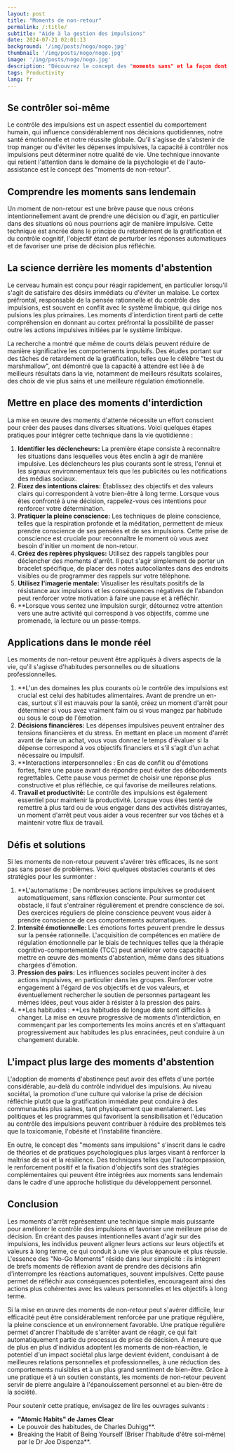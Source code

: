 ```yaml
---
layout: post 
title: "Moments de non-retour"
permalink: /:title/ 
subtitle: "Aide à la gestion des impulsions"
date: 2024-07-21 02:01:13
background: '/img/posts/nogo/nogo.jpg'
thumbnail: '/img/posts/nogo/nogo.jpg'
image: '/img/posts/nogo/nogo.jpg'
description: "Découvrez le concept des "moments sans" et la façon dont ils peuvent vous aider à gérer vos impulsions et à prendre de meilleures décisions."
tags: Productivity
lang: fr
---
```



## Se contrôler soi-même

Le contrôle des impulsions est un aspect essentiel du comportement humain, qui influence considérablement nos décisions quotidiennes, notre santé émotionnelle et notre réussite globale. Qu'il s'agisse de s'abstenir de trop manger ou d'éviter les dépenses impulsives, la capacité à contrôler nos impulsions peut déterminer notre qualité de vie. Une technique innovante qui retient l'attention dans le domaine de la psychologie et de l'auto-assistance est le concept des "moments de non-retour".

## Comprendre les moments sans lendemain

Un moment de non-retour est une brève pause que nous créons intentionnellement avant de prendre une décision ou d'agir, en particulier dans des situations où nous pourrions agir de manière impulsive. Cette technique est ancrée dans le principe du retardement de la gratification et du contrôle cognitif, l'objectif étant de perturber les réponses automatiques et de favoriser une prise de décision plus réfléchie.

## La science derrière les moments d'abstention

Le cerveau humain est conçu pour réagir rapidement, en particulier lorsqu'il s'agit de satisfaire des désirs immédiats ou d'éviter un malaise. Le cortex préfrontal, responsable de la pensée rationnelle et du contrôle des impulsions, est souvent en conflit avec le système limbique, qui dirige nos pulsions les plus primaires. Les moments d'interdiction tirent parti de cette compréhension en donnant au cortex préfrontal la possibilité de passer outre les actions impulsives initiées par le système limbique.

La recherche a montré que même de courts délais peuvent réduire de manière significative les comportements impulsifs. Des études portant sur des tâches de retardement de la gratification, telles que le célèbre "test du marshmallow", ont démontré que la capacité à attendre est liée à de meilleurs résultats dans la vie, notamment de meilleurs résultats scolaires, des choix de vie plus sains et une meilleure régulation émotionnelle.

## Mettre en place des moments d'interdiction

La mise en œuvre des moments d'attente nécessite un effort conscient pour créer des pauses dans diverses situations. Voici quelques étapes pratiques pour intégrer cette technique dans la vie quotidienne :

1. **Identifier les déclencheurs:** La première étape consiste à reconnaître les situations dans lesquelles vous êtes enclin à agir de manière impulsive. Les déclencheurs les plus courants sont le stress, l'ennui et les signaux environnementaux tels que les publicités ou les notifications des médias sociaux.
2. **Fixez des intentions claires:** Établissez des objectifs et des valeurs clairs qui correspondent à votre bien-être à long terme. Lorsque vous êtes confronté à une décision, rappelez-vous ces intentions pour renforcer votre détermination.
3. **Pratiquer la pleine conscience:** Les techniques de pleine conscience, telles que la respiration profonde et la méditation, permettent de mieux prendre conscience de ses pensées et de ses impulsions. Cette prise de conscience est cruciale pour reconnaître le moment où vous avez besoin d'initier un moment de non-retour.
4. **Créez des repères physiques:** Utilisez des rappels tangibles pour déclencher des moments d'arrêt. Il peut s'agir simplement de porter un bracelet spécifique, de placer des notes autocollantes dans des endroits visibles ou de programmer des rappels sur votre téléphone.
5. **Utilisez l'imagerie mentale:** Visualiser les résultats positifs de la résistance aux impulsions et les conséquences négatives de l'abandon peut renforcer votre motivation à faire une pause et à réfléchir.
6. **Lorsque vous sentez une impulsion surgir, détournez votre attention vers une autre activité qui correspond à vos objectifs, comme une promenade, la lecture ou un passe-temps.

## Applications dans le monde réel

Les moments de non-retour peuvent être appliqués à divers aspects de la vie, qu'il s'agisse d'habitudes personnelles ou de situations professionnelles.

1. **L'un des domaines les plus courants où le contrôle des impulsions est crucial est celui des habitudes alimentaires. Avant de prendre un en-cas, surtout s'il est mauvais pour la santé, créez un moment d'arrêt pour déterminer si vous avez vraiment faim ou si vous mangez par habitude ou sous le coup de l'émotion.
2. **Décisions financières:** Les dépenses impulsives peuvent entraîner des tensions financières et du stress. En mettant en place un moment d'arrêt avant de faire un achat, vous vous donnez le temps d'évaluer si la dépense correspond à vos objectifs financiers et s'il s'agit d'un achat nécessaire ou impulsif.
3. **Interactions interpersonnelles : En cas de conflit ou d'émotions fortes, faire une pause avant de répondre peut éviter des débordements regrettables. Cette pause vous permet de choisir une réponse plus constructive et plus réfléchie, ce qui favorise de meilleures relations.
4. **Travail et productivité:** Le contrôle des impulsions est également essentiel pour maintenir la productivité. Lorsque vous êtes tenté de remettre à plus tard ou de vous engager dans des activités distrayantes, un moment d'arrêt peut vous aider à vous recentrer sur vos tâches et à maintenir votre flux de travail.

## Défis et solutions

Si les moments de non-retour peuvent s'avérer très efficaces, ils ne sont pas sans poser de problèmes. Voici quelques obstacles courants et des stratégies pour les surmonter :

1. **L'automatisme : De nombreuses actions impulsives se produisent automatiquement, sans réflexion consciente. Pour surmonter cet obstacle, il faut s'entraîner régulièrement et prendre conscience de soi. Des exercices réguliers de pleine conscience peuvent vous aider à prendre conscience de ces comportements automatiques.
2. **Intensité émotionnelle:** Les émotions fortes peuvent prendre le dessus sur la pensée rationnelle. L'acquisition de compétences en matière de régulation émotionnelle par le biais de techniques telles que la thérapie cognitivo-comportementale (TCC) peut améliorer votre capacité à mettre en œuvre des moments d'abstention, même dans des situations chargées d'émotion.
3. **Pression des pairs:** Les influences sociales peuvent inciter à des actions impulsives, en particulier dans les groupes. Renforcer votre engagement à l'égard de vos objectifs et de vos valeurs, et éventuellement rechercher le soutien de personnes partageant les mêmes idées, peut vous aider à résister à la pression des pairs.
4. **Les habitudes : **Les habitudes de longue date sont difficiles à changer. La mise en œuvre progressive de moments d'interdiction, en commençant par les comportements les moins ancrés et en s'attaquant progressivement aux habitudes les plus enracinées, peut conduire à un changement durable.

## L'impact plus large des moments d'abstention

L'adoption de moments d'abstinence peut avoir des effets d'une portée considérable, au-delà du contrôle individuel des impulsions. Au niveau sociétal, la promotion d'une culture qui valorise la prise de décision réfléchie plutôt que la gratification immédiate peut conduire à des communautés plus saines, tant physiquement que mentalement. Les politiques et les programmes qui favorisent la sensibilisation et l'éducation au contrôle des impulsions peuvent contribuer à réduire des problèmes tels que la toxicomanie, l'obésité et l'instabilité financière.

En outre, le concept des "moments sans impulsions" s'inscrit dans le cadre de théories et de pratiques psychologiques plus larges visant à renforcer la maîtrise de soi et la résilience. Des techniques telles que l'autocompassion, le renforcement positif et la fixation d'objectifs sont des stratégies complémentaires qui peuvent être intégrées aux moments sans lendemain dans le cadre d'une approche holistique du développement personnel.

## Conclusion

Les moments d'arrêt représentent une technique simple mais puissante pour améliorer le contrôle des impulsions et favoriser une meilleure prise de décision. En créant des pauses intentionnelles avant d'agir sur des impulsions, les individus peuvent aligner leurs actions sur leurs objectifs et valeurs à long terme, ce qui conduit à une vie plus épanouie et plus réussie. L'essence des "No-Go Moments" réside dans leur simplicité : ils intègrent de brefs moments de réflexion avant de prendre des décisions afin d'interrompre les réactions automatiques, souvent impulsives. Cette pause permet de réfléchir aux conséquences potentielles, encourageant ainsi des actions plus cohérentes avec les valeurs personnelles et les objectifs à long terme.

Si la mise en œuvre des moments de non-retour peut s'avérer difficile, leur efficacité peut être considérablement renforcée par une pratique régulière, la pleine conscience et un environnement favorable. Une pratique régulière permet d'ancrer l'habitude de s'arrêter avant de réagir, ce qui fait automatiquement partie du processus de prise de décision. À mesure que de plus en plus d'individus adoptent les moments de non-réaction, le potentiel d'un impact sociétal plus large devient évident, conduisant à de meilleures relations personnelles et professionnelles, à une réduction des comportements nuisibles et à un plus grand sentiment de bien-être. Grâce à une pratique et à un soutien constants, les moments de non-retour peuvent servir de pierre angulaire à l'épanouissement personnel et au bien-être de la société.

Pour soutenir cette pratique, envisagez de lire les ouvrages suivants :

- **"Atomic Habits" de James Clear**
- Le pouvoir des habitudes, de Charles Duhigg**.
- Breaking the Habit of Being Yourself (Briser l'habitude d'être soi-même) par le Dr Joe Dispenza**.